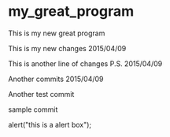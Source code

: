 # my_great_program
This is my new great program

This is my new changes 2015/04/09

This is another line of changes P.S. 2015/04/09

Another commits 2015/04/09


Another test commit

sample commit

alert("this is a alert box");
